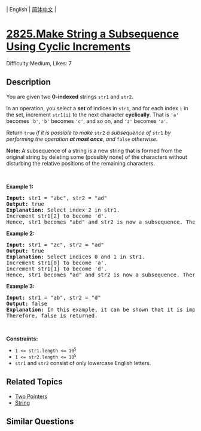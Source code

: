 
| English | [简体中文](problem_zh.md) |

# [2825.Make String a Subsequence Using Cyclic Increments](https://leetcode.com/problems/make-string-a-subsequence-using-cyclic-increments/)
Difficulty:Medium, Likes: 7

## Description

<p>You are given two <strong>0-indexed</strong> strings <code>str1</code> and <code>str2</code>.</p>

<p>In an operation, you select a <strong>set</strong> of indices in <code>str1</code>, and for each index <code>i</code> in the set, increment <code>str1[i]</code> to the next character <strong>cyclically</strong>. That is <code>&#39;a&#39;</code> becomes <code>&#39;b&#39;</code>, <code>&#39;b&#39;</code> becomes <code>&#39;c&#39;</code>, and so on, and <code>&#39;z&#39;</code> becomes <code>&#39;a&#39;</code>.</p>

<p>Return <code>true</code> <em>if it is possible to make </em><code>str2</code> <em>a subsequence of </em><code>str1</code> <em>by performing the operation <strong>at most once</strong></em>, <em>and</em> <code>false</code> <em>otherwise</em>.</p>

<p><strong>Note:</strong> A subsequence of a string is a new string that is formed from the original string by deleting some (possibly none) of the characters without disturbing the relative positions of the remaining characters.</p>

<p>&nbsp;</p>
<p><strong class="example">Example 1:</strong></p>

<pre>
<strong>Input:</strong> str1 = &quot;abc&quot;, str2 = &quot;ad&quot;
<strong>Output:</strong> true
<strong>Explanation:</strong> Select index 2 in str1.
Increment str1[2] to become &#39;d&#39;. 
Hence, str1 becomes &quot;abd&quot; and str2 is now a subsequence. Therefore, true is returned.</pre>

<p><strong class="example">Example 2:</strong></p>

<pre>
<strong>Input:</strong> str1 = &quot;zc&quot;, str2 = &quot;ad&quot;
<strong>Output:</strong> true
<strong>Explanation:</strong> Select indices 0 and 1 in str1. 
Increment str1[0] to become &#39;a&#39;. 
Increment str1[1] to become &#39;d&#39;. 
Hence, str1 becomes &quot;ad&quot; and str2 is now a subsequence. Therefore, true is returned.</pre>

<p><strong class="example">Example 3:</strong></p>

<pre>
<strong>Input:</strong> str1 = &quot;ab&quot;, str2 = &quot;d&quot;
<strong>Output:</strong> false
<strong>Explanation:</strong> In this example, it can be shown that it is impossible to make str2 a subsequence of str1 using the operation at most once. 
Therefore, false is returned.</pre>

<p>&nbsp;</p>
<p><strong>Constraints:</strong></p>

<ul>
	<li><code>1 &lt;= str1.length &lt;= 10<sup>5</sup></code></li>
	<li><code>1 &lt;= str2.length &lt;= 10<sup>5</sup></code></li>
	<li><code>str1</code> and <code>str2</code> consist of only lowercase English letters.</li>
</ul>


## Related Topics

- [Two Pointers](https://leetcode.com/tag/two-pointers/)
- [String](https://leetcode.com/tag/string/)

## Similar Questions

